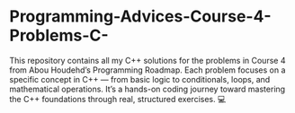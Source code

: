 # Programming-Advices-Course-4-Problems-C-
This repository contains all my C++ solutions for the problems in Course 4 from Abou Houdehd’s Programming Roadmap. Each problem focuses on a specific concept in C++ — from basic logic to conditionals, loops, and mathematical operations. It’s a hands-on coding journey toward mastering the C++ foundations through real, structured exercises. 💻
